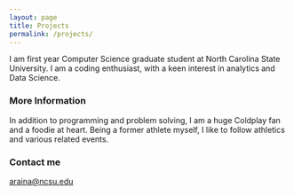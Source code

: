 ```yaml
---
layout: page
title: Projects
permalink: /projects/
---
```


I am first year Computer Science graduate student at North Carolina State University. I am a coding enthusiast, with a keen interest in
analytics and Data Science.

### More Information

In addition to programming and problem solving, I am a huge Coldplay fan and a foodie at heart. Being a former athlete myself, I like to follow athletics and various related events.

### Contact me

[araina@ncsu.edu](araina@ncsu.edu)